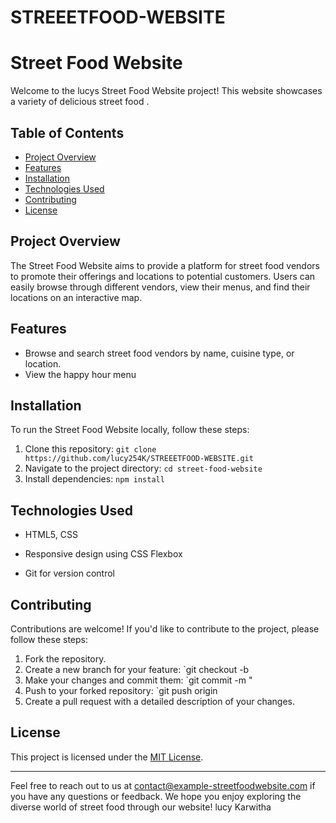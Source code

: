 # STREEETFOOD-WEBSITE
# Street Food Website

Welcome to the lucys Street Food Website project! This website showcases a variety of delicious street food .

## Table of Contents

- [Project Overview](#project-overview)
- [Features](#features)
- [Installation](#installation)
- [Technologies Used](#technologies-used)
- [Contributing](#contributing)
- [License](#license)

## Project Overview

The Street Food Website aims to provide a platform for street food vendors to promote their offerings and locations to potential customers. Users can easily browse through different vendors, view their menus, and find their locations on an interactive map.

## Features

- Browse and search street food vendors by name, cuisine type, or location.
- View the happy hour menu


## Installation

To run the Street Food Website locally, follow these steps:

1. Clone this repository: `git clone https://github.com/lucy254K/STREEETFOOD-WEBSITE.git`
2. Navigate to the project directory: `cd street-food-website`
3. Install dependencies: `npm install`


## Technologies Used

- HTML5, CSS
  
  
- Responsive design using CSS Flexbox
- Git for version control

## Contributing

Contributions are welcome! If you'd like to contribute to the project, please follow these steps:

1. Fork the repository.
2. Create a new branch for your feature: `git checkout -b 
3. Make your changes and commit them: `git commit -m "
4. Push to your forked repository: `git push origin 
5. Create a pull request with a detailed description of your changes.

## License

This project is licensed under the [MIT License](LICENSE).

---

Feel free to reach out to us at [contact@example-streetfoodwebsite.com](mailto:contact@example-streetfoodwebsite.com) if you have any questions or feedback. We hope you enjoy exploring the diverse world of street food through our website!
lucy Karwitha

